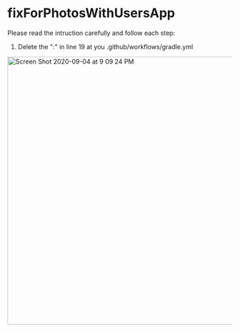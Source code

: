 # fixForPhotosWithUsersApp

Please read the intruction carefully and follow each step:

1. Delete the ":" in line 19 at you .github/workflows/gradle.yml 
<img width="600" alt="Screen Shot 2020-09-04 at 9 09 24 PM" src="https://user-images.githubusercontent.com/31392274/92295246-fb125380-eef2-11ea-85de-263285c1aa40.png">



